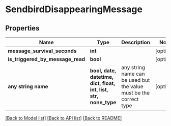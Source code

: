 # SendbirdDisappearingMessage


## Properties
Name | Type | Description | Notes
------------ | ------------- | ------------- | -------------
**message_survival_seconds** | **int** |  | [optional] 
**is_triggered_by_message_read** | **bool** |  | [optional] 
**any string name** | **bool, date, datetime, dict, float, int, list, str, none_type** | any string name can be used but the value must be the correct type | [optional]

[[Back to Model list]](../README.md#documentation-for-models) [[Back to API list]](../README.md#documentation-for-api-endpoints) [[Back to README]](../README.md)


